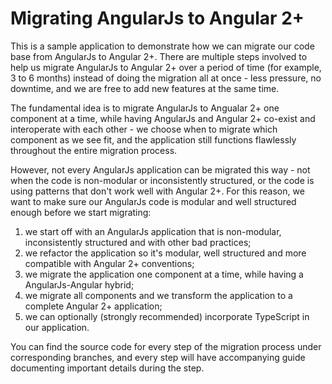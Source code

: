 # Migrating AngularJs to Angular 2+

This is a sample application to demonstrate how we can migrate our code base from AngularJs to Angular 2+. There are multiple steps involved to help us migrate AngularJs to Angular 2+ over a period of time (for example, 3 to 6 months) instead of doing the migration all at once - less pressure, no downtime, and we are free to add new features at the same time.

The fundamental idea is to migrate AngularJs to Angualar 2+ one component at a time, while having AngularJs and Angular 2+ co-exist and interoperate with each other - we choose when to migrate which component as we see fit, and the application still functions flawlessly throughout the entire migration process.

However, not every AngularJs application can be migrated this way - not when the code is non-modular or inconsistently structured, or the code is using patterns that don't work well with Angular 2+. For this reason, we want to make sure our AngularJs code is modular and well structured enough before we start migrating:

1. we start off with an AngularJs application that is non-modular, inconsistently structured and with other bad practices;
2. we refactor the application so it's modular, well structured and more compatible with Angular 2+ conventions;
3. we migrate the application one component at a time, while having a AngularJs-Angular hybrid;
4. we migrate all components and we transform the application to a complete Angular 2+ application;
5. we can optionally (strongly recommended) incorporate TypeScript in our application.

You can find the source code for every step of the migration process under corresponding branches, and every step will have accompanying guide documenting important details during the step.
